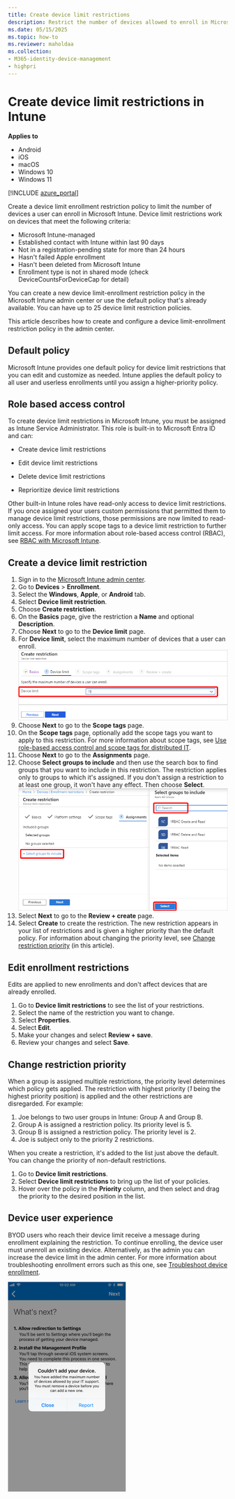 ```yaml
---
title: Create device limit restrictions
description: Restrict the number of devices allowed to enroll in Microsoft Intune.
ms.date: 05/15/2025
ms.topic: how-to
ms.reviewer: maholdaa
ms.collection:
- M365-identity-device-management
- highpri
---
```


# Create device limit restrictions in Intune

**Applies to**
* Android
* iOS
* macOS
* Windows 10
* Windows 11


[!INCLUDE [azure_portal](../includes/azure_portal.md)]

Create a device limit enrollment restriction policy to limit the number of devices a user can enroll in Microsoft Intune. Device limit restrictions work on devices that meet the following criteria:

  * Microsoft Intune-managed
  * Established contact with Intune within last 90 days
  * Not in a registration-pending state for more than 24 hours
  * Hasn't failed Apple enrollment
  * Hasn't been deleted from Microsoft Intune
  * Enrollment type is not in shared mode (check DeviceCountsForDeviceCap for detail)

You can create a new device limit-enrollment restriction policy in the Microsoft Intune admin center or use the default policy that's already available. You can have up to 25 device limit restriction policies.

This article describes how to create and configure a device limit-enrollment restriction policy in the admin center.

## Default policy
Microsoft Intune provides one default policy for device limit restrictions that you can edit and customize as needed. Intune applies the default policy to all user and userless enrollments until you assign a higher-priority policy.

## Role based access control

To create device limit restrictions in Microsoft Intune, you must be assigned as Intune Service Administrator. This role is built-in to Microsoft Entra ID and can:

- Create device limit restrictions

- Edit device limit restrictions

- Delete device limit restrictions

- Reprioritize device limit restrictions

Other built-in Intune roles have read-only access to device limit restrictions. If you once assigned your users custom permissions that permitted them to manage device limit restrictions, those permissions are now limited to read-only access. You can apply scope tags to a device limit restriction to further limit access. For more information about role-based access control (RBAC), see [RBAC with Microsoft Intune](../fundamentals/role-based-access-control.md).

## Create a device limit restriction

1. Sign in to the [Microsoft Intune admin center](https://go.microsoft.com/fwlink/?linkid=2109431).
2. Go to **Devices** > **Enrollment**.
3. Select the **Windows**, **Apple**, or **Android** tab.
3. Select **Device limit restriction**.
4. Choose **Create restriction**.
3. On the **Basics** page, give the restriction a **Name** and optional **Description**.
4. Choose **Next** to go to the **Device limit** page.
5. For **Device limit**, select the maximum number of devices that a user can enroll.
    ![Screenshot that shows how to choose a device limit.](./media/enrollment-restrictions-set/choose-device-limit.png)
6. Choose **Next** to go to the **Scope tags** page.
7. On the **Scope tags** page, optionally add the scope tags you want to apply to this restriction. For more information about scope tags, see [Use role-based access control and scope tags for distributed IT](../fundamentals/scope-tags.md).
8. Choose **Next** to go to the **Assignments** page.
9. Choose **Select groups to include** and then use the search box to find groups that you want to include in this restriction. The restriction applies only to groups to which it's assigned. If you don't assign a restriction to at least one group, it won't have any effect. Then choose **Select**.
    ![Screenshot that shows selecting groups.](./media/enrollment-restrictions-set/select-groups-device-limit.png)
10. Select **Next** to go to the **Review + create** page.
11. Select **Create** to create the restriction. The new restriction appears in your list of restrictions and is given a higher priority than the default policy. For information about changing the priority level, see [Change restriction priority](create-device-limit-restrictions.md#change-restriction-priority) (in this article).

## Edit enrollment restrictions

Edits are applied to new enrollments and don't affect devices that are already enrolled.

1. Go to **Device limit restrictions** to see the list of your restrictions.
2. Select the name of the restriction you want to change.
3. Select **Properties**.
4. Select **Edit**.
5. Make your changes and select **Review + save**.
6. Review your changes and select **Save**.

## Change restriction priority

When a group is assigned multiple restrictions, the priority level determines which policy gets applied. The restriction with highest priority (*1* being the highest priority position) is applied and the other restrictions are disregarded. For example:

1. Joe belongs to two user groups in Intune: Group A and Group B.
2. Group A is assigned a restriction policy. Its priority level is 5.
3. Group B is assigned a restriction policy. The priority level is 2.
4. Joe is subject only to the priority 2 restrictions.

When you create a restriction, it's added to the list just above the default. You can change the priority of non-default restrictions.

1. Go to **Device limit restrictions**.
2. Select **Device limit restrictions** to bring up the list of your policies.
3. Hover over the policy in the **Priority** column, and then select and drag the priority to the desired position in the list.

## Device user experience
BYOD users who reach their device limit receive a message during enrollment explaining the restriction. To continue enrolling, the device user must unenroll an existing device. Alternatively, as the admin you can increase the device limit in the admin center. For more information about troubleshooting enrollment errors such as this one, see [Troubleshoot device enrollment](/troubleshoot/mem/intune/troubleshoot-device-enrollment-in-intune#device-cap-reached).

![Example image of device limit notification which reads, "Couldn't add your device. You have added the maximum number of devices allowed by your IT support. You must remove a device before you can add a new one.](./media/enrollment-restrictions-set/enrollment-restrictions-ios-set-limit-notification.png)





